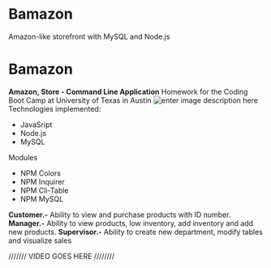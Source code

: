 # Bamazon
Amazon-like storefront with MySQL and Node.js

# Bamazon

**Amazon, Store - Command Line Application**
Homework for the Coding Boot Camp at University of Texas in Austin ![enter image description here](https://upload.wikimedia.org/wikipedia/commons/thumb/8/8d/Texas_Longhorns_logo.svg/225px-Texas_Longhorns_logo.svg.png)
 Technologies implemented:
 - JavaSript
 - Node.js
 - MySQL

 Modules
 - NPM Colors
 - NPM Inquirer
 - NPM Cli-Table
 - NPM MySQL

**Customer.-** Ability to view and purchase products with ID number.
**Manager.-** Ability to view products, low inventory, add inventory and add new products.
**Supervisor.-** Ability to create new department, modify tables and visualize sales

/////// VIDEO GOES HERE ////////

